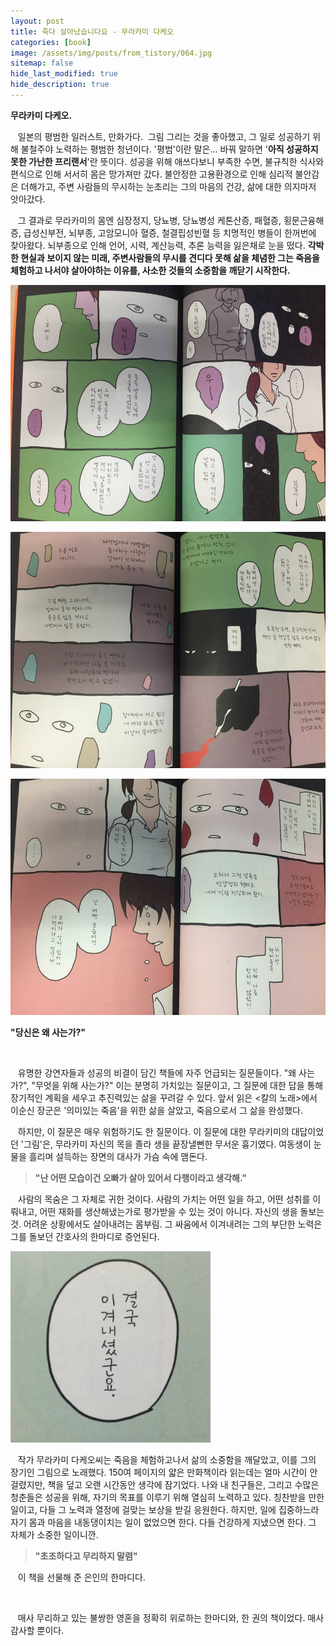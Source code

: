 ```yaml
---
layout: post
title: 죽다 살아났습니다요 - 무라카미 다케오
categories: [book]
image: /assets/img/posts/from_tistory/064.jpg
sitemap: false
hide_last_modified: true
hide_description: true
---
```




**무라카미 다케오.**

  


   일본의 평범한 일러스트, 만화가다.  그림 그리는 것을 좋아했고, 그 일로 성공하기 위해 불철주야 노력하는 평범한 청년이다. '평범'이란 말은... 바꿔 말하면 '**아직 성공하지 못한 가난한 프리랜서**'란 뜻이다. 성공을 위해 애쓰다보니 부족한 수면, 불규칙한 식사와 편식으로 인해 서서히 몸은 망가져만 갔다. 불안정한 고용환경으로 인해 심리적 불안감은 더해가고, 주변 사람들의 무시하는 눈초리는 그의 마음의 건강, 삶에 대한 의지마저 앗아갔다.

  


   그 결과로 무라카미의 몸엔 심장정지, 당뇨병, 당뇨병성 케톤산증, 패혈증, 횡문근융해증, 급성신부전, 뇌부종, 고암모니아 혈증, 철결핍성빈혈 등 치명적인 병들이 한꺼번에 찾아왔다. 뇌부종으로 인해 언어, 시력, 계산능력, 추론 능력을 잃은채로 눈을 떴다. **각박한 현실과 보이지 않는 미래, 주변사람들의 무시를 견디다 못해 삶을 체념한 그는 죽음을 체험하고 나서야 살아야하는 이유를, 사소한 것들의 소중함을 깨닫기 시작한다.**

  


![](/assets/img/posts/from_tistory/064_1.jpeg)

  


  


![](/assets/img/posts/from_tistory/064_2.jpeg)

  


  


![](/assets/img/posts/from_tistory/064_3.jpeg)

  


  


**"당신은 왜 사는가?"** 

   

   유명한 강연자들과 성공의 비결이 담긴 책들에 자주 언급되는 질문들이다. "왜 사는가?", "무엇을 위해 사는가?" 이는 분명히 가치있는 질문이고, 그 질문에 대한 답을 통해 장기적인 계획을 세우고 추진력있는 삶을 꾸려갈 수 있다. 앞서 읽은 <칼의 노래\>에서 이순신 장군은 '의미있는 죽음'을 위한 삶을 살았고, 죽음으로서 그 삶을 완성했다.

  


   하지만, 이 질문은 매우 위험하기도 한 질문이다. 이 질문에 대한 무라키미의 대답이었던 '그림'은, 무라카미 자신의 목을 졸라 생을 끝장낼뻔한 무서운 흉기였다. 여동생이 눈물을 흘리며 설득하는 장면의 대사가 가슴 속에 맴돈다. 

> **"난 어떤 모습이건 오빠가 살아 있어서 다행이라고 생각해."**

  


   사람의 목숨은 그 자체로 귀한 것이다. 사람의 가치는 어떤 일을 하고, 어떤 성취를 이뤄내고, 어떤 재화를 생산해냈는가로 평가받을 수 있는 것이 아니다. 자신의 생을 돌보는 것. 어려운 상황에서도 살아내려는 몸부림. 그 싸움에서 이겨내려는 그의 부단한 노력은 그를 돌보던 간호사의 한마디로 증언된다.  

  


![](/assets/img/posts/from_tistory/064_4.jpeg)

  


   작가 무라카미 다케오씨는 죽음을 체험하고나서 삶의 소중함을 깨달았고, 이를 그의 장기인 그림으로 노래했다. 150여 페이지의 얇은 만화책이라 읽는데는 얼마 시간이 안 걸렸지만, 책을 덮고 오랜 시간동안 생각에 잠기었다. 나와 내 친구들은, 그리고 수많은 청춘들은 성공을 위해, 자기의 목표를 이루기 위해 열심히 노력하고 있다. 칭찬받을 만한 일이고, 다들 그 노력과 열정에 걸맞는 보상을 받길 응원한다. 하지만, 일에 집중하느라 자기 몸과 마음을 내동댕이치는 일이 없었으면 한다. 다들 건강하게 지냈으면 한다. 그 자체가 소중한 일이니깐. 

  


> **"초조하다고 무리하지 말렴"**

  


   이 책을 선물해 준 은인의 한마디다.

  

   매사 무리하고 있는 불쌍한 영혼을 정확히 위로하는 한마디와, 한 권의 책이었다. 매사 감사할 뿐이다.

